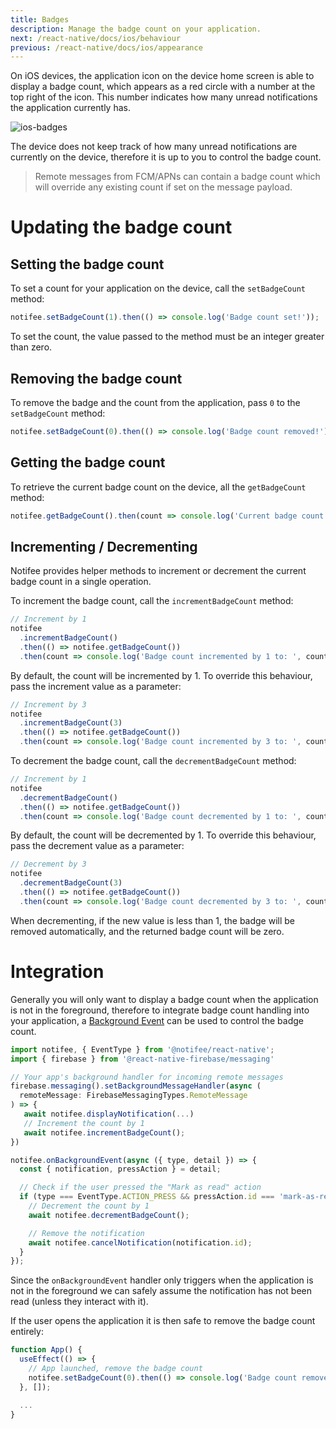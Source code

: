 ```yaml
---
title: Badges
description: Manage the badge count on your application.
next: /react-native/docs/ios/behaviour
previous: /react-native/docs/ios/appearance
---
```


On iOS devices, the application icon on the device home screen is able to display a badge count, which appears as a red
circle with a number at the top right of the icon. This number indicates how many unread notifications the application
currently has.

![ios-badges](https://user-images.githubusercontent.com/14185925/87808464-a555ef00-c851-11ea-999c-a5afea19e6f1.png)

The device does not keep track of how many unread notifications are currently on the device, therefore it is up to you
to control the badge count.

> Remote messages from FCM/APNs can contain a badge count which will override any existing count if set on the message payload.

# Updating the badge count

## Setting the badge count

To set a count for your application on the device, call the `setBadgeCount` method:

```js
notifee.setBadgeCount(1).then(() => console.log('Badge count set!'));
```

To set the count, the value passed to the method must be an integer greater than zero.

## Removing the badge count

To remove the badge and the count from the application, pass `0` to the `setBadgeCount` method:

```js
notifee.setBadgeCount(0).then(() => console.log('Badge count removed!'));
```

## Getting the badge count

To retrieve the current badge count on the device, all the `getBadgeCount` method:

```js
notifee.getBadgeCount().then(count => console.log('Current badge count: ', count));
```

## Incrementing / Decrementing

Notifee provides helper methods to increment or decrement the current badge count in a single operation.

To increment the badge count, call the `incrementBadgeCount` method:

```js
// Increment by 1
notifee
  .incrementBadgeCount()
  .then(() => notifee.getBadgeCount())
  .then(count => console.log('Badge count incremented by 1 to: ', count));
```

By default, the count will be incremented by 1. To override this behaviour, pass the increment value as a parameter:

```js
// Increment by 3
notifee
  .incrementBadgeCount(3)
  .then(() => notifee.getBadgeCount())
  .then(count => console.log('Badge count incremented by 3 to: ', count));
```

To decrement the badge count, call the `decrementBadgeCount` method:

```js
// Increment by 1
notifee
  .decrementBadgeCount()
  .then(() => notifee.getBadgeCount())
  .then(count => console.log('Badge count decremented by 1 to: ', count));
```

By default, the count will be decremented by 1. To override this behaviour, pass the decrement value as a parameter:

```js
// Decrement by 3
notifee
  .decrementBadgeCount(3)
  .then(() => notifee.getBadgeCount())
  .then(count => console.log('Badge count decremented by 3 to: ', count));
```

When decrementing, if the new value is less than 1, the badge will be removed automatically, and the returned badge count
will be zero.

# Integration

Generally you will only want to display a badge count when the application is not in the foreground, therefore to integrate badge count handling into your application, a [Background Event](/react-native/docs/events#background-events) can be used to control the badge count.

```js
import notifee, { EventType } from '@notifee/react-native';
import { firebase } from '@react-native-firebase/messaging'

// Your app's background handler for incoming remote messages
firebase.messaging().setBackgroundMessageHandler(async (
  remoteMessage: FirebaseMessagingTypes.RemoteMessage
) => {
   await notifee.displayNotification(...)
   // Increment the count by 1
   await notifee.incrementBadgeCount();
})

notifee.onBackgroundEvent(async ({ type, detail }) => {
  const { notification, pressAction } = detail;

  // Check if the user pressed the "Mark as read" action
  if (type === EventType.ACTION_PRESS && pressAction.id === 'mark-as-read') {
    // Decrement the count by 1
    await notifee.decrementBadgeCount();

    // Remove the notification
    await notifee.cancelNotification(notification.id);
  }
});
```

Since the `onBackgroundEvent` handler only triggers when the application is not in the foreground we can safely assume the notification has not been read (unless they interact with it).

If the user opens the application it is then safe to remove the badge count entirely:

```jsx
function App() {
  useEffect(() => {
    // App launched, remove the badge count
    notifee.setBadgeCount(0).then(() => console.log('Badge count removed'));
  }, []);

  ...
}
```
